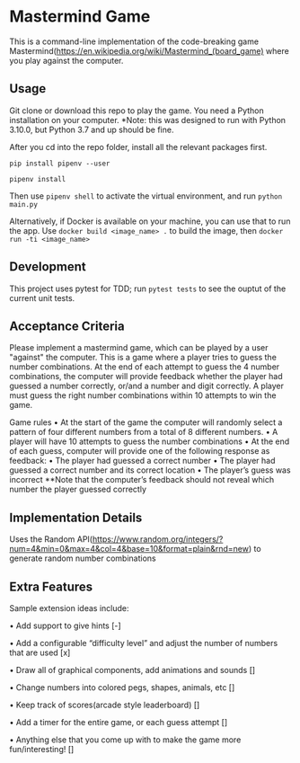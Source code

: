 # Mastermind Game

This is a command-line implementation of the code-breaking game Mastermind(https://en.wikipedia.org/wiki/Mastermind_(board_game) where you play against the computer.

## Usage

Git clone or download this repo to play the game. You need a Python installation on your computer. \*Note: this was designed to run with Python 3.10.0, but Python 3.7 and up should be fine.

After you cd into the repo folder, install all the relevant packages first.

`pip install pipenv --user`

`pipenv install`

Then use `pipenv shell` to activate the virtual environment, and run `python main.py`

Alternatively, if Docker is available on your machine, you can use that to run the app.
Use `docker build <image_name> .` to build the image, then `docker run -ti <image_name>`

## Development

This project uses pytest for TDD; run `pytest tests` to see the ouptut of the current unit tests.

## Acceptance Criteria

Please implement a mastermind game, which can be played by a user "against" the computer. This is a game where a player tries to guess the number combinations. At the end of each attempt to guess the 4 number combinations, the computer will provide feedback whether the player had guessed a number correctly, or/and a number and digit correctly. A player must guess the right number combinations within 10 attempts to win the game.

Game rules
• At the start of the game the computer will randomly select a pattern of four different numbers from a total of 8 different numbers.
• A player will have 10 attempts to guess the number combinations
• At the end of each guess, computer will provide one of the following response
as feedback:
• The player had guessed a correct number
• The player had guessed a correct number and its correct location
• The player’s guess was incorrect
\*\*Note that the computer’s feedback should not reveal which number the player guessed correctly

## Implementation Details

Uses the Random API(https://www.random.org/integers/?num=4&min=0&max=4&col=4&base=10&format=plain&rnd=new) to generate random number combinations

## Extra Features

Sample extension ideas include:

• Add support to give hints [-]

• Add a configurable “difficulty level” and adjust the number of numbers that are used [x]

• Draw all of graphical components, add animations and sounds []

• Change numbers into colored pegs, shapes, animals, etc []

• Keep track of scores(arcade style leaderboard) []

• Add a timer for the entire game, or each guess attempt []

• Anything else that you come up with to make the game more fun/interesting! []
